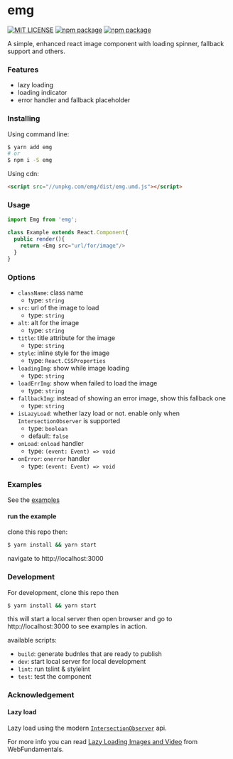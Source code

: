 emg
===

[![MIT LICENSE](https://img.shields.io/github/license/wayou/emg.svg)](./LICENSE)
[![npm package](https://img.shields.io/npm/v/emg.svg)](https://www.npmjs.com/package/emg)
[![npm package](https://img.shields.io/npm/dt/emg.svg)](https://www.npmjs.com/package/emg)


A simple, enhanced react image component with loading spinner, fallback support and others.

### Features

- lazy loading
- loading indicator
- error handler and fallback placeholder


### Installing

Using command line:

```bash
$ yarn add emg
# or
$ npm i -S emg
```

Using cdn:

```html
<script src="//unpkg.com/emg/dist/emg.umd.js"></script>
```


### Usage

```js
import Emg from 'emg';

class Example extends React.Component{
  public render(){
    return <Emg src="url/for/image"/>
  }
}
```


### Options

- `className`: class name
  - type: `string`
- `src`: url of the image to load 
  - type: `string`
- `alt`: alt for the image 
  - type: `string`
- `title`: title attribute for the image
  - type: `string`
- `style`: inline style for the image
  - type: `React.CSSProperties`
- `loadingImg`: show while image loading
  - type: `string`
- `loadErrImg`: show when failed to load the image
  - type: `string`
- `fallbackImg`: instead of showing an error image, show this fallback one
  - type: `string`
- `isLazyLoad`: whether lazy load or not. enable only when `IntersectionObserver` is supported
  - type: `boolean`
  - default: `false`
- `onLoad`: `onload` handler
  - type: `(event: Event) => void`
- `onError`: `onerror` handler
  - type: `(event: Event) => void`


### Examples

See the [examples](./examples)

#### run the example

clone this repo then:

```bash
$ yarn install && yarn start
```

navigate to http://localhost:3000


### Development

For development, clone this repo then

```bash
$ yarn install && yarn start
```

this will start a local server then open browser and go to http://localhost:3000 to see examples in action.

available scripts:

- `build`: generate budnles that are ready to publish
- `dev`: start local server for local development
- `lint`: run tslint & stylelint
- `test`: test the component


### Acknowledgement

#### Lazy load

Lazy load using the modern [`IntersectionObserver`](https://developers.google.com/web/updates/2016/04/intersectionobserver) api.

For more info you can read [
Lazy Loading Images and Video](https://developers.google.com/web/fundamentals/performance/lazy-loading-guidance/images-and-video/#lazy_loading_images) from WebFundamentals.

